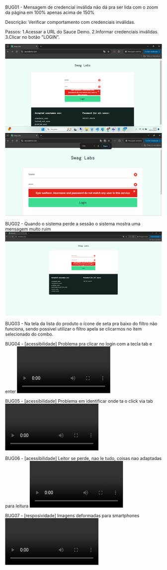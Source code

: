 BUG01 - Mensagem de credencial inválida não dá pra ser lida com o zoom da página em 100% apenas acima de 150%

Descrição:
Verificar comportamento com credenciais inválidas.

Passos:
1.Acessar a URL do Sauce Demo.
2.Informar credenciais inválidas.
3.Clicar no botão "LOGIN".

![MensagemDeErroApresentada](Evidencias/image-1.png)
![MensagemDeErroLogin150](Evidencias/image-2.png)

BUG02 - Quando o sistema perde a sessão o sistema mostra uma mensagem muito ruim
![SessãoCaiu](Evidencias/image-11.png)

BUG03 - Na tela da lista do produto o ícone de seta pra baixo do filtro não funciona, sendo possivel utilizar o filtro apela se clicarmos no item selecionado do combo.

BUG04 - [acessibilidade] Problema pra clicar no login com a tecla tab e enter
<video controls src="Evidencias/20241124-1835-27.1246403.mp4" title="LoginFailTab"></video> 

BUG05 - [acessibilidade] Problema em identificar onde ta o click via tab
<video controls src="Evidencias/20241124-1840-06.4764660.mp4" title="ondeclica"></video>

BUG06 - [acessibilidade] Leitor se perde, nao le tudo, coisas nao adaptadas para leitura
<video controls src="Evidencias/20241124-1844-13.9553836.mp4" title="LeitorPessimo"></video>

BUG07 - [resposividade] Imagens deformadas para smartphones
<video controls src="Evidencias/20241124-2035-50.4825810.mp4" title="Title"></video>

